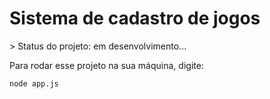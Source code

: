 <h1> Sistema de cadastro de jogos </h1>
> Status do projeto: em desenvolvimento...

Para rodar esse projeto na sua máquina, digite:

```
node app.js
```
